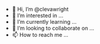 - 👋 Hi, I’m @clevawright
- 👀 I’m interested in ...
- 🌱 I’m currently learning ...
- 💞️ I’m looking to collaborate on ...
- 📫 How to reach me ...

<!---
clevawright/clevawright is a ✨ special ✨ repository because its `README.md` (this file) appears on your GitHub profile.
You can click the Preview link to take a look at your changes.
--->
